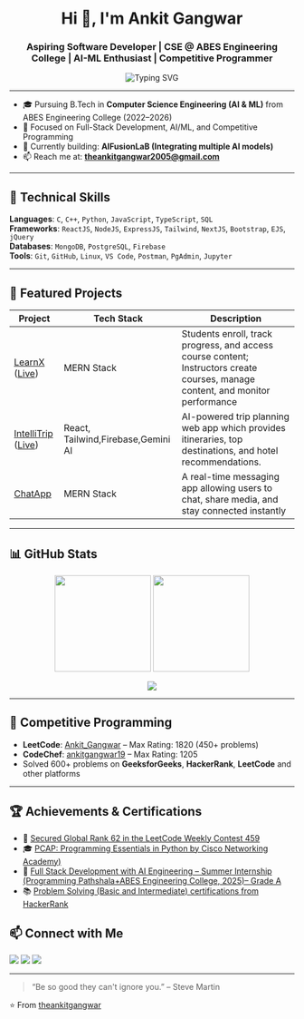<h1 align="center">Hi 👋, I'm Ankit Gangwar</h1>
<h3 align="center">Aspiring Software Developer | CSE @ ABES Engineering College | AI-ML Enthusiast | Competitive Programmer</h3>

<p align="center">
  <img src="https://readme-typing-svg.demolab.com?font=Fira+Code&size=22&pause=1000&color=00FFB3&center=true&vCenter=true&width=500&lines=Full-Stack+Developer;Competitive+Programmer;Open+Source+Contributor;AI/ML+Learner" alt="Typing SVG" />
</p>

---

- 🎓 Pursuing B.Tech in **Computer Science Engineering (AI & ML)** from ABES Engineering College (2022–2026)
- 🧠 Focused on Full-Stack Development, AI/ML, and Competitive Programming
- 🚀 Currently building: **AIFusionLaB (Integrating multiple AI models)**
- 📫 Reach me at: **theankitgangwar2005@gmail.com**

---

## 🔧 Technical Skills

**Languages**: `C`, `C++`, `Python`, `JavaScript`, `TypeScript`, `SQL`  
**Frameworks**: `ReactJS`, `NodeJS`, `ExpressJS`, `Tailwind`, `NextJS`, `Bootstrap`, `EJS`, `jQuery`  
**Databases**: `MongoDB`, `PostgreSQL`, `Firebase`  
**Tools**: `Git`, `GitHub`, `Linux`, `VS Code`, `Postman`, `PgAdmin`, `Jupyter`

---

## 🚀 Featured Projects

| Project | Tech Stack | Description |
|--------|------------|-------------|
| [LearnX](https://github.com/theankitgangwar/Learning_Management_System) ([Live](https://learnxx.vercel.app/)) | MERN Stack | Students enroll, track progress, and access course content; Instructors create courses, manage content, and monitor performance |
| [IntelliTrip](https://github.com/theankitgangwar/IntelliTrip) ([Live](https://intelli-trip.vercel.app/)) | React, Tailwind,Firebase,Gemini AI | AI-powered trip planning web app which provides itineraries, top destinations, and hotel recommendations.|
| [ChatApp](https://github.com/theankitgangwar/ChatAppp) | MERN Stack | A real-time messaging app allowing users to chat, share media, and stay connected instantly |

---

## 📊 GitHub Stats

<p align="center">
  <img src="https://github-readme-stats.vercel.app/api?username=theankitgangwar&show_icons=true&theme=radical" height="170px" />
  <img src="https://github-readme-streak-stats.herokuapp.com/?user=theankitgangwar&theme=radical" height="170px" />
</p>

<p align="center">
  <img src="https://github-readme-stats.vercel.app/api/top-langs/?username=theankitgangwar&layout=compact&theme=radical" />
</p>

---

## 🧠 Competitive Programming

- **LeetCode**: [Ankit_Gangwar](https://leetcode.com/u/Ankit_Gangwar/) – Max Rating: 1820 (450+ problems)
- **CodeChef**: [ankitgangwar19](https://www.codechef.com/users/ankitgangwar19) – Max Rating: 1205
- Solved 600+ problems on **GeeksforGeeks**, **HackerRank**, **LeetCode** and other platforms

---

## 🏆 Achievements & Certifications

- 🥈 [Secured Global Rank 62 in the LeetCode Weekly Contest 459](https://leetcode.com/contest/weekly-contest-459/ranking/3/?region=global_v2)
- 🎓 [PCAP: Programming Essentials in Python by Cisco Networking Academy)](https://drive.google.com/file/d/1EH6HWlsOSeIs4dLIE2dlvabn4-aJreAX/view)
- 🚀 [Full Stack Development with AI Engineering – Summer Internship (Programming Pathshala+ABES Engineering College, 2025)– Grade A](https://drive.google.com/file/d/1vnkWvBhjwhZ-m3D_XUu9b-ZsNGjxVHKJ/view?usp=sharing)
- 📚 [Problem Solving (Basic and Intermediate) certifications from HackerRank](https://www.hackerrank.com/profile/MLA_22B1531055)


## 📫 Connect with Me

<p align="left">
  <a href="https://www.linkedin.com/in/the-ankit-gangwar/" target="_blank"><img src="https://skillicons.dev/icons?i=linkedin" /></a>
  <a href="mailto:theankitgangwar2005@gmail.com"><img src="https://skillicons.dev/icons?i=gmail" /></a>
  <a href="https://github.com/theankitgangwar"><img src="https://skillicons.dev/icons?i=github" /></a>
</p>

---

> “Be so good they can't ignore you.” – Steve Martin

⭐️ From [theankitgangwar](https://github.com/theankitgangwar)
